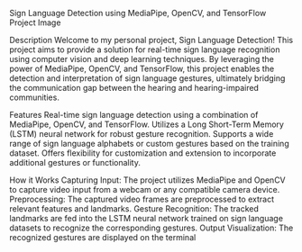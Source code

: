 Sign Language Detection using MediaPipe, OpenCV, and TensorFlow
Project Image

Description
Welcome to my personal project, Sign Language Detection! This project aims to provide a solution for real-time sign language recognition using computer vision and deep learning techniques. By leveraging the power of MediaPipe, OpenCV, and TensorFlow, this project enables the detection and interpretation of sign language gestures, ultimately bridging the communication gap between the hearing and hearing-impaired communities.

Features
Real-time sign language detection using a combination of MediaPipe, OpenCV, and TensorFlow.
Utilizes a Long Short-Term Memory (LSTM) neural network for robust gesture recognition.
Supports a wide range of sign language alphabets or custom gestures based on the training dataset.
Offers flexibility for customization and extension to incorporate additional gestures or functionality.

How it Works
Capturing Input: The project utilizes MediaPipe and OpenCV to capture video input from a webcam or any compatible camera device.
Preprocessing: The captured video frames are preprocessed to extract relevant features and landmarks.
Gesture Recognition: The tracked landmarks are fed into the LSTM neural network trained on sign language datasets to recognize the corresponding gestures.
Output Visualization: The recognized gestures are displayed on the terminal